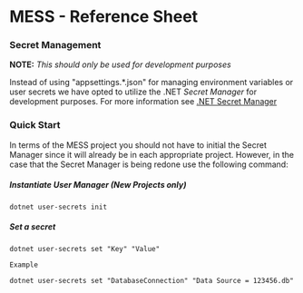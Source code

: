 # MESS - Reference Sheet

### Secret Management 
**NOTE:** *This should only be used for development purposes*

Instead of using "appsettings.*.json" for managing environment variables or user secrets
we have opted to utilize the .NET *Secret Manager* for development purposes.
For more information see [.NET Secret Manager](https://learn.microsoft.com/en-us/aspnet/core/security/app-secrets?view=aspnetcore-9.0&tabs=linux)

### Quick Start
In terms of the MESS project you should not have to initial the Secret Manager since it will
already be in each appropriate project. However, in the case that the Secret Manager is being
redone use the following command:


##### Instantiate User Manager (New Projects only)
```shell
dotnet user-secrets init
```

##### Set a secret
```shell
dotnet user-secrets set "Key" "Value"

Example

dotnet user-secrets set "DatabaseConnection" "Data Source = 123456.db"


```